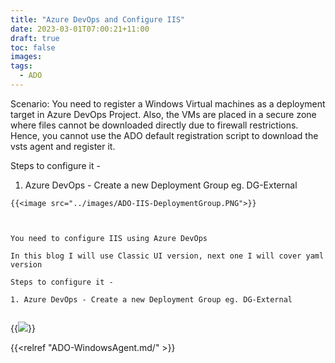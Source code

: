 ```yaml
---
title: "Azure DevOps and Configure IIS"
date: 2023-03-01T07:00:21+11:00
draft: true
toc: false
images:
tags:
  - ADO
---
```

Scenario: You need to register a Windows Virtual machines as a deployment target in Azure DevOps Project. Also, the VMs are placed in a secure zone where files cannot be downloaded directly due to firewall restrictions. Hence, you cannot use the ADO default registration script to download the vsts agent and register it.

Steps to configure it -

1. Azure DevOps - Create a new Deployment Group eg. DG-External


``` 
{{<image src="../images/ADO-IIS-DeploymentGroup.PNG">}}



You need to configure IIS using Azure DevOps 

In this blog I will use Classic UI version, next one I will cover yaml version

Steps to configure it -

1. Azure DevOps - Create a new Deployment Group eg. DG-External


``` 
{{<image src="../images/ADO-IIS-DeploymentGroup.PNG">}}




{{<relref "ADO-WindowsAgent.md/" >}}







